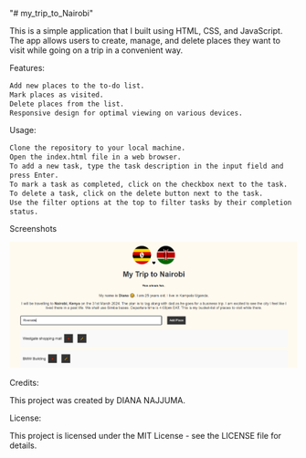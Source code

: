 "# my_trip_to_Nairobi" 

This is a simple application that I built using HTML, CSS, and JavaScript. The app allows users to create, manage, and delete places they want to visit while going on a trip in a convenient way.

Features: <br>

    Add new places to the to-do list.
    Mark places as visited.
    Delete places from the list.
    Responsive design for optimal viewing on various devices.
Usage: <br>

    Clone the repository to your local machine.
    Open the index.html file in a web browser.
    To add a new task, type the task description in the input field and press Enter.
    To mark a task as completed, click on the checkbox next to the task.
    To delete a task, click on the delete button next to the task.
    Use the filter options at the top to filter tasks by their completion status.

Screenshots

![alt text](assets/images/mytriptokenyablog.png)


Credits:

This project was created by DIANA NAJJUMA.

License:

This project is licensed under the MIT License - see the LICENSE file for details.